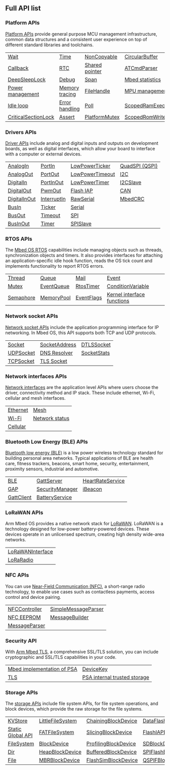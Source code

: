 ## Full API list

### Platform APIs

[Platform APIs](platform.html) provide general purpose MCU management infrastructure, common data structures and a consistent user experience on top of different standard libraries and toolchains.

<table>
<tbody>
<tr>
<td><a href="wait.html">Wait</a></td>
<td><a href="time.html">Time</a></td>
<td><a href="noncopyable.html">NonCopyable</a></td>
<td><a href="circularbuffer.html">CircularBuffer</a></td>
</tr>
<tr>
<td><a href="callback.html">Callback</a></td>
<td><a href="rtc.html">RTC</a></td>
<td><a href="shared-pointer.html">Shared pointer</a></td>
<td><a href="atcmdparser.html">ATCmdParser</a></td>
</tr>
<tr>
<td><a href="deepsleeplock.html">DeepSleepLock</a></td>
<td><a href="debug.html">Debug</a></td>
<td><a href="span.html">Span</a></td>
<td><a href="mbed-statistics.html">Mbed statistics</a></td>
</tr>
<tr>
<td><a href="power-management.html">Power management</a></td>
<td><a href="memory-tracing.html">Memory tracing</a></td>
<td><a href="filehandle.html">FileHandle</a></td>
<td><a href="mpu-management.html">MPU management</a></td>
</tr>
<tr>
<td><a href="idle-loop.html">Idle loop</a></td>
<td><a href="error-handling.html">Error handling</a></td>
<td><a href="poll.html">Poll</a></td>
<td><a href="scopedramexecutionlock.html">ScopedRamExecutionLock</a></td>
</tr>
<tr>
<td><a href="criticalsectionlock.html">CriticalSectionLock</a></td>
<td><a href="assert.html">Assert</a></td>
<td><a href="platformmutex.html">PlatformMutex</a></td>
<td><a href="scopedromwritelock.html">ScopedRomWriteLock</a></td>
</tr>
</tbody>
</table>

### Drivers APIs

[Driver APIs](drivers.html) include analog and digital inputs and outputs on development boards, as well as digital interfaces, which allow your board to interface with a computer or external devices.

<table>
<tbody>
<tr>
<td><a href="analogin.html">AnalogIn</a></td>
<td><a href="portin.html">PortIn</a></td>
<td><a href="lowpowerticker.html">LowPowerTicker</a></td>
<td><a href="quadspi-qspi.html">QuadSPI (QSPI)</a></td>
</tr>
<tr>
<td><a href="analogout.html">AnalogOut</a></td>
<td><a href="portout.html">PortOut</a></td>
<td><a href="lowpowertimeout.html">LowPowerTimeout</a></td>
<td><a href="i2c.html">I2C</a></td>
</tr>
<tr>
<td><a href="digitalin.html">DigitalIn</a></td>
<td><a href="portinout.html">PortInOut</a></td>
<td><a href="lowpowertimer.html">LowPowerTimer</a></td>
<td><a href="i2cslave.html">I2CSlave</a></td>
</tr>
<tr>
<td><a href="digitalout.html">DigitalOut</a></td>
<td><a href="pwmout.html">PwmOut</a></td>
<td><a href="flash-iap.html">Flash IAP</a></td>
<td><a href="can.html">CAN</a></td>
</tr>
<tr>
<td><a href="digitalinout.html">DigitalInOut</a></td>
<td><a href="interruptin.html">InterruptIn</a></td>
<td><a href="rawserial.html">RawSerial</a></td>
<td><a href="mbedcrc.html">MbedCRC</a></td>
</tr>
<tr>
<td><a href="busin.html">BusIn</a></td>
<td><a href="ticker.html">Ticker</a></td>
<td><a href="serial.html">Serial</a></td>
</tr>
<tr>
<td><a href="busout.html">BusOut</a></td>
<td><a href="timeout.html">Timeout</a></td>
<td><a href="spi.html">SPI</a></td>
</tr>
<tr>
<td><a href="businout.html">BusInOut</a></td>
<td><a href="timer.html">Timer</a></td>
<td><a href="spislave.html">SPISlave</a></td>
</tr>
</tbody>
</table>

### RTOS APIs

The [Mbed OS RTOS](rtos.html) capabilities include managing objects such as threads, synchronization objects and timers. It also provides interfaces for attaching an application-specific idle hook function, reads the OS tick count and implements functionality to report RTOS errors.

<table>
<tbody>
<tr>
<td><a href="thread.html">Thread</a></td>
<td><a href="queue.html">Queue</a></td>
<td><a href="mail.html">Mail</a></td>
<td><a href="event.html">Event</a></td>
</tr>
<tr>
<td><a href="mutex.html">Mutex</a></td>
<td><a href="eventqueue.html">EventQueue</a></td>
<td><a href="rtostimer.html">RtosTimer</a></td>
<td><a href="conditionvariable.html">ConditionVariable</a></td>
</tr>
<tr>
<td><a href="semaphore.html">Semaphore</a></td>
<td><a href="memorypool.html">MemoryPool</a></td>
<td><a href="eventflags.html">EventFlags</a></td>
<td><a href="kernel-interface-functions.html">Kernel interface functions</a></td>
</tr>
</tbody>
</table>

### Network socket APIs

[Network socket APIs](network-socket.html) include the application programming interface for IP networking. In Mbed OS, this API supports both TCP and UDP protocols.

<table>
<tbody>
<tr>
<td><a href="socket.html">Socket</a></td>
<td><a href="socketaddress.html">SocketAddress</a></td>
<td><a href="dtlssocket.html">DTLSSocket</a></td>
</tr>
<tr>
<td><a href="udpsocket.html">UDPSocket</a></td>
<td><a href="dns-resolver.html">DNS Resolver</a></td>
<td><a href="socketstats.html">SocketStats</a></td>
<tr>
<td><a href="tcpsocket.html">TCPSocket</a></td>
<td><a href="tlssocket.html">TLS Socket</a></td>
</tr>
</tbody>
</table>

### Network interfaces APIs

[Network interfaces](network-interfaces.html) are the application level APIs where users choose the driver, connectivity method and IP stack. These include ethernet, Wi-Fi, cellular and mesh interfaces.

<table>
<tbody>
<tr>
<td><a href="ethernet.html">Ethernet</a></td>
<td><a href="mesh-api.html">Mesh</a></td>
</tr>
<tr>
<td><a href="wi-fi.html">Wi-Fi</a></td>
<td><a href="network-status.html">Network status</a></td>
<tr>
<td><a href="cellular-api.html">Cellular</a></td>
</tr>
</tbody>
</table>

### Bluetooth Low Energy (BLE) APIs

[Bluetooth low energy (BLE)](bluetooth.html) is a low power wireless technology standard for building personal area networks. Typical applications of BLE are health care, fitness trackers, beacons, smart home, security, entertainment, proximity sensors, industrial and automotive.

<table>
<tbody>
<tr>
<td><a href="ble.html">BLE</a></td>
<td><a href="gattserver.html">GattServer</a></td>
<td><a href="heartrateservice.html">HeartRateService</a></td>
</tr>
<tr>
<td><a href="gap.html">GAP</a></td>
<td><a href="securitymanager.html">SecurityManager</a></td>
<td><a href="ibeacon.html">iBeacon</a></td>
<tr>
<td><a href="gattclient.html">GattClient</a></td>
<td><a href="batteryservice.html">BatteryService</a></td>
</tr>
</tbody>
</table>

### LoRaWAN APIs

Arm Mbed OS provides a native network stack for [LoRaWAN](lorawan.html). LoRaWAN is a technology designed for low-power battery-powered devices. These devices operate in an unlicensed spectrum, creating high density wide-area networks.

<table>
<tbody>
<tr>
<td><a href="lorawan-api.html">LoRaWANInterface</a></td>
</tr>
<tr>
<td><a href="loraradio-api.html">LoRaRadio</a></td>
</tr>
</tbody>
</table>

### NFC APIs

You can use [Near-Field Communication (NFC)](nfc.html), a short-range radio technology, to enable use cases such as contactless payments, access control and device pairing.

<table>
<tbody>
<tr>
<td><a href="nfccontroller.html">NFCController</a></td>
<td><a href="simplemessageparser.html">SimpleMessageParser</a></td>
</tr>
<tr>
<td><a href="nfc-eeprom.html">NFC EEPROM</a></td>
<td><a href="messagebuilder.html">MessageBuilder</a></td>
</tr>
<tr>
<td><a href="messageparser.html">MessageParser</a></td>
</tr>
</tbody>
</table>

### Security API

With [Arm Mbed TLS](security.html), a comprehensive SSL/TLS solution, you can include cryptographic and SSL/TLS capabilities in your code.

<table>
<tbody>
<tr>
<td><a href="psa-api.html">Mbed implementation of PSA</a></td>
<td><a href="devicekey.html">DeviceKey</a></td>
</tr>
<tr>
<td><a href="tls.html">TLS</a></td>
<td><a href="psa-storage.html">PSA internal trusted storage</a></td>
</tr>
</tbody>
</table>

### Storage APIs

The [storage APIs](storage.html) include file system APIs, for file system operations, and block devices, which provide the raw storage for the file systems.

<table>
<tbody>
<tr>
<td><a href="kvstore.html">KVStore</a></td>
<td><a href="littlefilesystem.html">LittleFileSystem</a></td>
<td><a href="chainingblockdevice.html">ChainingBlockDevice</a></td>
<td><a href="dataflash-block-device.html">DataFlashBlockDevice</a></td>
<td><a href="nvstore.html">NVStore</a></td>
</tr>
<tr>
<td><a href="static-global-api.html">Static Global API</a></td>
<td><a href="fatfilesystem.html">FATFileSystem</a></td>
<td><a href="slicingblockdevice.html">SlicingBlockDevice</a></td>
<td><a href="flashiapblockdevice.html">FlashIAPBlockDevice</a></td>
</tr>
<tr>
<td><a href="filesystem.html">FileSystem</a></td>
<td><a href="blockdevice.html">BlockDevice</a></td>
<td><a href="profilingblockdevice.html">ProfilingBlockDevice</a></td>
<td><a href="sdblockdevice.html">SDBlockDevice</a></td>
</tr>
<tr>
<td><a href="dir.html">Dir</a></td>
<td><a href="heapblockdevice.html">HeapBlockDevice</a></td>
<td><a href="bufferedblockdevice.html">BufferedBlockDevice</a></td>
<td><a href="spi-flash-block-device.html">SPIFlashBlockDevice</a></td> 
</tr>
<tr>
<td><a href="file.html">File</a></td>
<td><a href="mbrblockdevice.html">MBRBlockDevice</a></td>
<td><a href="flashsimblockdevice.html">FlashSimBlockDevice</a></td>
<td><a href="qspifblockdevice.html">QSPIFBlockDevice</a></td>
</tr>
</tbody>
</table>

